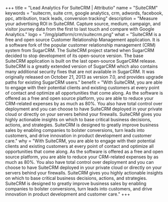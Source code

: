 +++
title = "Lead Analytics For SuiteCRM | Attributio"
name = "SuiteCRM"
keywords = "suitecrm, suite crm, google analytics, crm, adwords, facebook, ppc, attribution, track leads, conversion tracking"
description = "Measure your advertising ROI in SuiteCRM. Capture source, medium, campaign, and visitor journey data from the first to last touch and compare with Google Analytics."
logo = "/img/platform/crm/suitecrm.png"
what = "SuiteCRM is a free and open source Customer Relationship Management application. It is a software fork of the popular customer relationship management (CRM) system from SugarCRM. The SuiteCRM project started when SugarCRM decided to stop development of its open-source version. The base SuiteCRM application is built on the last open-source SugarCRM release. SuiteCRM is a greatly extended version of SugarCRM which also contains many additional security fixes that are not available in SugarCRM. It was originally released on October 21, 2013 as version 7.0, and provides upgrade paths for existing SugarCRM users."
benefit = "With SuiteCRM, you are able to engage with their potential clients and existing customers at every point of contact and optimize all opportunities that come along. As the software is offered as a free and open source platform, you are able to reduce your CRM-related expenses by as much as 80%. You also have total control over deployment and you can choose to have SuiteCRM deployed in your private cloud or directly on your servers behind your firewalls. SuiteCRM gives you highly actionable insights on which to base critical business decisions, actions, and strategies. SuiteCRM is designed to greatly improve business sales by enabling companies to bolster conversions, turn leads into customers, and drive innovation in product development and customer care."
why = "With SuiteCRM, you are able to engage with their potential clients and existing customers at every point of contact and optimize all opportunities that come along. As the software is offered as a free and open source platform, you are able to reduce your CRM-related expenses by as much as 80%. You also have total control over deployment and you can choose to have SuiteCRM deployed in your private cloud or directly on your servers behind your firewalls. SuiteCRM gives you highly actionable insights on which to base critical business decisions, actions, and strategies. SuiteCRM is designed to greatly improve business sales by enabling companies to bolster conversions, turn leads into customers, and drive innovation in product development and customer care."
+++
